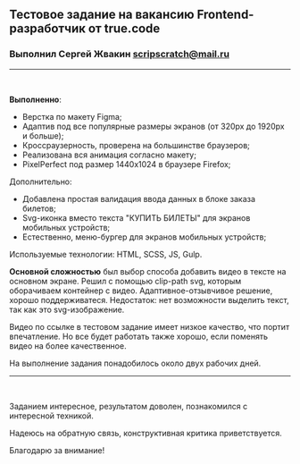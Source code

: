 ## Тестовое задание на вакансию Frontend-разработчик от true.code

### Выполнил Сергей Жвакин scripscratch@mail.ru

---

<br>

**Выполненно**:

- Верстка по макету Figma;
- Адаптив под все популярные размеры экранов (от 320px до 1920px и больше);
- Кроссраузерность, проверена на большинстве браузеров;
- Реализована вся анимация согласно макету;
- PixelPerfect под размер 1440х1024 в браузере Firefox;

Дополнительно:

- Добавлена простая валидация ввода данных в блоке заказа билетов;
- Svg-иконка вместо текста "КУПИТЬ БИЛЕТЫ" для экранов мобильных устройств;
- Естественно, меню-бургер для экранов мобильных устройств;

Используемые технологии: HTML, SCSS, JS, Gulp.

**Основной сложностью** был выбор способа добавить видео в тексте на основном экране. Решил с помощью clip-path svg, которым оборачиваем контейнер с видео. Адаптивное-отзывчивое решение, хорошо поддерживатеся. Недостаток: нет возможности выделить текст, так как это svg-изображение.

Видео по ссылке в тестовом задание имеет низкое качество, что портит впечатление. Но все будет работать также хорошо, если поменять видео на более качественное.

На выполнение задания понадобилось около двух рабочих дней.

---

<br>

Заданием интересное, результатом доволен, познакомился с интересной техникой.

Надеюсь на обратную связь, конструктивная критика приветствуется.

Благодарю за внимание!
